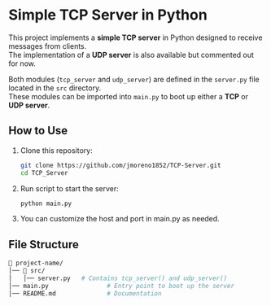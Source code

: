 # Simple TCP Server in Python

This project implements a **simple TCP server** in Python designed to receive messages from clients.  
The implementation of a **UDP server** is also available but commented out for now.  

Both modules (`tcp_server` and `udp_server`) are defined in the `server.py` file located in the `src` directory.  
These modules can be imported into `main.py` to boot up either a **TCP** or **UDP server**.

## How to Use

1. Clone this repository:
   ```bash
   git clone https://github.com/jmoreno1852/TCP-Server.git
   cd TCP_Server
2. Run script to start the server:
   ```bash     
   python main.py
3. You can customize the host and port in main.py as needed.

## File Structure
```bash
📁 project-name/
│── 📁 src/
│   │── server.py   # Contains tcp_server() and udp_server()
│── main.py                # Entry point to boot up the server
│── README.md              # Documentation

